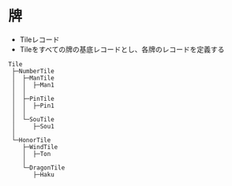 # 牌

- Tileレコード
- Tileをすべての牌の基底レコードとし、各牌のレコードを定義する

```
Tile
 ├─NumberTile
 │  ├─ManTile
 │  │  ├─Man1
 │  │
 │  ├─PinTile
 │  │  ├─Pin1
 │  │
 │  └─SouTile
 │     ├─Sou1
 │
 └─HonorTile
    ├─WindTile
    │  ├─Ton
    │  
    └─DragonTile
       ├─Haku
```